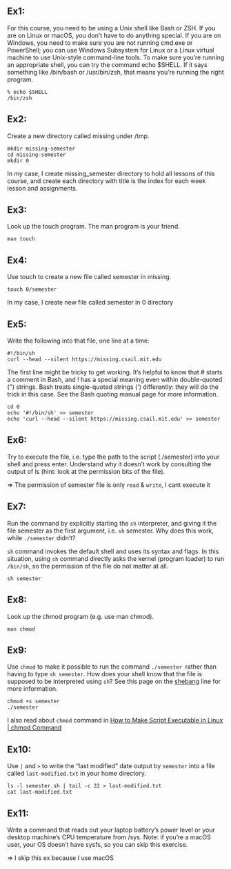 ## Ex1:

For this course, you need to be using a Unix shell like Bash or ZSH. If you are on Linux or macOS, you don’t have to do anything special. If you are on Windows, you need to make sure you are not running cmd.exe or PowerShell; you can use Windows Subsystem for Linux or a Linux virtual machine to use Unix-style command-line tools. To make sure you’re running an appropriate shell, you can try the command echo $SHELL. If it says something like /bin/bash or /usr/bin/zsh, that means you’re running the right program.

```console
% echo $SHELL
/bin/zsh
```

## Ex2:

Create a new directory called missing under /tmp.

```console
mkdir missing-semester
cd missing-semester
mkdir 0
```

In my case, I create missing_semester directory to hold all lessons of this course, and create each directory with title is the index for each week lesson and assignments.

## Ex3:

Look up the touch program. The man program is your friend.

```console
man touch
```

## Ex4:

Use touch to create a new file called semester in missing.

```console
touch 0/semester
```

In my case, I create new file called semester in 0 directory

## Ex5:

Write the following into that file, one line at a time:

```console
#!/bin/sh
curl --head --silent https://missing.csail.mit.edu
```

The first line might be tricky to get working. It’s helpful to know that # starts a comment in Bash, and ! has a special meaning even within double-quoted (") strings. Bash treats single-quoted strings (') differently: they will do the trick in this case. See the Bash quoting manual page for more information.

```console
cd 0
echo '#!/bin/sh' >> semester
echo 'curl --head --silent https://missing.csail.mit.edu' >> semester
```

## Ex6:

Try to execute the file, i.e. type the path to the script (./semester) into your shell and press enter. Understand why it doesn’t work by consulting the output of ls (hint: look at the permission bits of the file).

=> The permission of semester file is only `read` & `write`, I cant execute it

## Ex7:

Run the command by explicitly starting the `sh` interpreter, and giving it the file semester as the first argument, i.e. `sh` semester. Why does this work, while `./semester` didn’t?

`sh` command invokes the default shell and uses its syntax and flags.
In this situation, using `sh` command directly asks the kernel (program loader) to run `/bin/sh`, so the permission of the file do not matter at all.

```console
sh semester
```

## Ex8:

Look up the chmod program (e.g. use man chmod).

```console
man chmod
```

## Ex9:

Use `chmod` to make it possible to run the command `./semester `rather than having to type `sh semester`. How does your shell know that the file is supposed to be interpreted using `sh`? See this page on the [shebang](<https://en.wikipedia.org/wiki/Shebang_(Unix)>) line for more information.

```console
chmod +x semester
./semester
```

I also read about `chmod` command in [How to Make Script Executable in Linux | chmod Command](https://www.geeksforgeeks.org/chmod-command-linux/)

## Ex10:

Use `|` and `>` to write the “last modified” date output by `semester` into a file called `last-modified.txt` in your home directory.

```console
ls -l semester.sh | tail -c 22 > last-modified.txt
cat last-modified.txt
```

## Ex11:

Write a command that reads out your laptop battery’s power level or your desktop machine’s CPU temperature from /sys. Note: if you’re a macOS user, your OS doesn’t have sysfs, so you can skip this exercise.

=> I skip this ex because I use macOS
